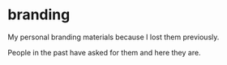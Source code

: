 # branding
My personal branding materials because I lost them previously.

People in the past have asked for them and here they are.
